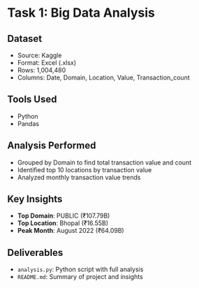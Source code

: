 # Task 1: Big Data Analysis

## Dataset
- Source: Kaggle
- Format: Excel (.xlsx)
- Rows: 1,004,480
- Columns: Date, Domain, Location, Value, Transaction_count

## Tools Used
- Python
- Pandas

## Analysis Performed
- Grouped by Domain to find total transaction value and count
- Identified top 10 locations by transaction value
- Analyzed monthly transaction value trends

## Key Insights
- **Top Domain**: PUBLIC (₹107.79B)
- **Top Location**: Bhopal (₹16.55B)
- **Peak Month**: August 2022 (₹64.09B)

## Deliverables
- `analysis.py`: Python script with full analysis
- `README.md`: Summary of project and insights